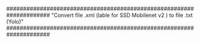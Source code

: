 #####################################################################
"Convert file .xml (lable for SSD Mobilenet v2 ) to file .txt (Yolo)"
#####################################################################

